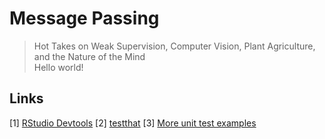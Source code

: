 # Message Passing
> Hot Takes on Weak Supervision, Computer Vision, Plant Agriculture, and the Nature of the Mind  
Hello world!

Links
-----

\[1\] [RStudio Devtools][1]
\[2\] [testthat][2]
\[3\] [More unit test examples][3]

[1]: https://stackoverflow.com/users/214446/mb21
[2]: https://github.com/hadley/testthat
[3]: http://r-pkgs.had.co.nz/tests.html
